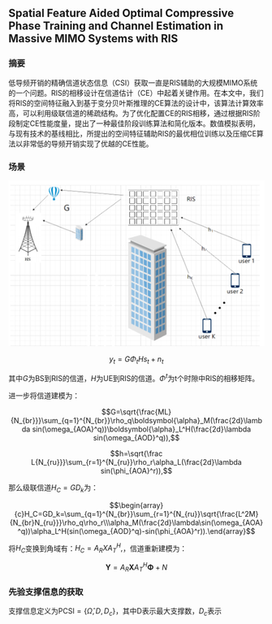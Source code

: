 ## Spatial Feature Aided Optimal Compressive Phase Training and Channel Estimation in Massive MIMO Systems with RIS

### 摘要

低导频开销的精确信道状态信息（CSI）获取一直是RIS辅助的大规模MIMO系统的一个问题。RIS的相移设计在信道估计（CE）中起着关键作用。在本文中，我们将RIS的空间特征融入到基于变分贝叶斯推理的CE算法的设计中，该算法计算效率高，可以利用级联信道的稀疏结构。为了优化配置CE的RIS相移，通过根据RIS阶段制定CE性能度量，提出了一种最佳阶段训练算法和简化版本。数值模拟表明，与现有技术的基线相比，所提出的空间特征辅助RIS的最优相位训练以及压缩CE算法以非常低的导频开销实现了优越的CE性能。

### 场景

![](image/20231104163444.png)

$$ y_t=G\Phi_tHs_t+n_t $$

其中$G$为BS到RIS的信道，$H$为UE到RIS的信道。$\Phi^t$为t个时隙中RIS的相移矩阵。

进一步将信道建模为：

$$G=\sqrt{\frac{ML}{N_{br}}}\sum_{q=1}^{N_{br}}\rho_q\boldsymbol{\alpha}_M(\frac{2d}\lambda sin(\omega_{AOA}^q))\boldsymbol{\alpha}_L^H(\frac{2d}\lambda sin(\omega_{AOD}^q)),$$

$$h=\sqrt{\frac L{N_{ru}}}\sum_{r=1}^{N_{ru}}\rho_r\alpha_L(\frac{2d}\lambda sin(\phi_{AOA}^r)),$$

那么级联信道$H_C = GD_k$为：

$$\begin{array}{c}H_C=GD_k=\sum_{q=1}^{N_{br}}\sum_{r=1}^{N_{ru}}\sqrt{\frac{L^2M}{N_{br}N_{ru}}}\rho_q\rho_r\\\alpha_M(\frac{2d}\lambda\sin(\omega_{AOA}^q))\alpha_L^H(sin(\omega_{AOD}^q)-sin(\phi_{AOA}^r)).\end{array}$$

将$H_C$变换到角域有：$H_C=A_RXA_T^H,$，信道重新建模为：

$$\mathbf{Y}=A_R\mathbf{X}A_T^H\mathbf{\Phi}+N$$

### 先验支撑信息的获取

支撑信息定义为$\mathrm{PCSI}=\{\hat{\Omega},D,D_c\}$，其中D表示最大支撑数，$D_c$表示

